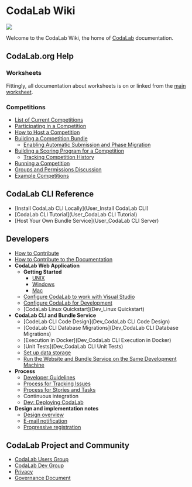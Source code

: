 # CodaLab Wiki

<a href="http://www.codalab.org"><img src="https://github.com/codalab/codalab/wiki/images/codalab-logo.png" /></a>

Welcome to the CodaLab Wiki, the home of [CodaLab](https://www.codalab.org) documentation.

## CodaLab.org Help

### Worksheets

Fittingly, all documentation about worksheets is on or linked from the [main worksheet](https://www.codalab.org/worksheets).

### Competitions

* [List of Current Competitions](https://www.codalab.org/competitions)
* [Participating in a Competition](User_Participating-in-a-Competition)
* [How to Host a Competition](User_Competition-Roadmap)
* [Building a Competition Bundle](User_Building-a-Competition-Bundle)
    * [Enabling Automatic Submission and Phase Migration](User_Enable-Auto-Submit-Phase-Migration)
* [Building a Scoring Program for a Competition](User_Building-a-Scoring-Program-for-a-Competition)
    * [Tracking Competition History](User_Tracking-Competition-History)
* [Running a Competition](User_Running-a-Competition)
* [Groups and Permissions Discussion](Dev_Groups-and-permissions-discussion)
* [Example Competitions](https://github.com/codalab/competition-examples)

## CodaLab CLI Reference

* [Install CodaLab CLI Locally](User_Install CodaLab CLI)
* [CodaLab CLI Tutorial](User_CodaLab CLI Tutorial)
* [Host Your Own Bundle Service](User_CodaLab CLI Server)

## Developers

* [How to Contribute](Dev_How-to-Contribute)
* [How to Contribute to the Documentation](Project_About_Documentation)
* **CodaLab Web Application**
    * **Getting Started**
        * [UNIX](Dev_Getting-Started-on-UNIX-based-Systems)
        * [Windows](Dev_Getting-Started-on-Windows)
        * [Mac](Dev_Getting-Started-on-Mac)
    * [Configure CodaLab to work with Visual Studio](Dev_Configure-CodaLab-Visual-Studio)
    * [Configure CodaLab for Development](Dev_Configure-Codalab-For-Development)
    * [CodaLab Linux Quickstart](Dev_Linux Quickstart)
* **CodaLab CLI and Bundle Service**
    * [CodeLab CLI Code Design](Dev_CodaLab CLI Code Design)
    * [CodaLab CLI Database Migrations](Dev_CodaLab CLI Database Migrations)
    * [Execution in Docker](Dev_CodaLab CLI Execution in Docker)
    * [Unit Tests](Dev_CodaLab CLI Unit Tests)
    * [Set up data storage](Dev_Set-up-data-storage)
    * [Run the Website and Bundle Service on the Same Development Machine](Dev_Run-web-site-and-bundle-service-on-the-same-development-machine)
* **Process**
    * [Developer Guidelines](Dev_Developer-Guidelines)
    * [Process for Tracking Issues](Dev_Issue-tracking)
    * [Process for Stories and Tasks](Dev_Scenarios,-Stories-and-Tasks)
    * Continuous integration
    * [Dev: Deploying CodaLab](Dev_Deploying-CodaLab)
* **Design and implementation notes**
    * [Design overview](https://github.com/codalab/codalab/blob/master/docs/SPECIFICATION.md)
    * [E-mail notification](E-mail-notifications)
    * [Progressive registration](User_Progressive-Registration)

## CodaLab Project and Community
* [CodaLab Users Group](https://groups.google.com/forum/#!forum/codalab-users)
* [CodaLab Dev Group](https://groups.google.com/forum/#!forum/codalabdev)
* [Privacy](Privacy)
* [Governance Document](https://github.com/codalab/codalab/blob/master/docs/Community-Governance.md)
